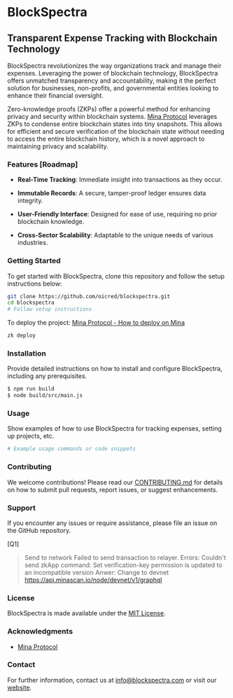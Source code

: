 
# BlockSpectra

## Transparent Expense Tracking with Blockchain Technology

BlockSpectra revolutionizes the way organizations track and manage their expenses. Leveraging the power of blockchain technology, BlockSpectra offers unmatched transparency and accountability, making it the perfect solution for businesses, non-profits, and governmental entities looking to enhance their financial oversight.

Zero-knowledge proofs (ZKPs) offer a powerful method for enhancing privacy and security within blockchain systems. [Mina Protocol](https://minaprotocol.com/) leverages ZKPs to condense entire blockchain states into tiny snapshots. This allows for efficient and secure verification of the blockchain state without needing to access the entire blockchain history, which is a novel approach to maintaining privacy and scalability.

### Features [Roadmap]

- **Real-Time Tracking**: Immediate insight into transactions as they occur.

- **Immutable Records**: A secure, tamper-proof ledger ensures data integrity.

- **User-Friendly Interface**: Designed for ease of use, requiring no prior blockchain knowledge.

- **Cross-Sector Scalability**: Adaptable to the unique needs of various industries.

### Getting Started

To get started with BlockSpectra, clone this repository and follow the setup instructions below:

```bash
git clone https://github.com/oicred/blockspectra.git
cd blockspectra
# Follow setup instructions
```
To deploy the project: [Mina Protocol - How to deploy on Mina](https://docs.minaprotocol.com/zkapps/tutorials/deploying-to-a-network/) 

```bash
zk deploy
```

### Installation

Provide detailed instructions on how to install and configure BlockSpectra, including any prerequisites.

```bash
$ npm run build
$ node build/src/main.js
```

### Usage

Show examples of how to use BlockSpectra for tracking expenses, setting up projects, etc.

```bash
# Example usage commands or code snippets
```

### Contributing

We welcome contributions! Please read our [CONTRIBUTING.md](CONTRIBUTING.md) for details on how to submit pull requests, report issues, or suggest enhancements.

### Support

If you encounter any issues or require assistance, please file an issue on the GitHub repository.

[Q1]
> Send to network
> Failed to send transaction to relayer. Errors: Couldn't send zkApp command: Set verification-key permission is updated to an incompatible version
Anwer: Change to devnet https://api.minascan.io/node/devnet/v1/graphql


### License

BlockSpectra is made available under the [MIT License](LICENSE.md).

### Acknowledgments

- [Mina Protocol](https://minaprotocol.com/)

### Contact

For further information, contact us at info@blockspectra.com or visit our [website](https://www.blockspectra.com).
